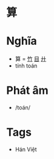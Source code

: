 # 算

# Nghĩa
* 算 = [竹](竹.md) [目](目.md) [廾](廾.md)
* tính toán

# Phát âm
* /toán/

# Tags
* Hán Việt

